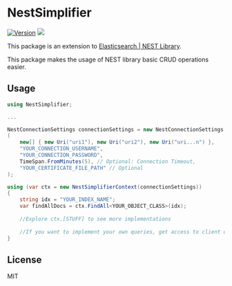 # NestSimplifier



[![Version](https://img.shields.io/nuget/v/Nest.Simplifier.NetLib)](https://www.nuget.org/packages/Nest.Simplifier.NetLib)
[![](https://img.shields.io/github/last-commit/georgelucas-souza/NestSimplifier)]()

This package is an extension to [Elasticsearch | NEST Library](https://github.com/elastic/elasticsearch-net/). 

This package makes the usage of NEST library basic CRUD operations easier.

## Usage

```c#
using NestSimplifier;

...

NestConnectionSettings connectionSettings = new NestConnectionSettings
(
    new[] { new Uri("uri1"), new Uri("uri2"), new Uri("uri...n") },
    "YOUR_CONNECTION_USERNAME",
    "YOUR_CONNECTION_PASSWORD",
    TimeSpan.FromMinutes(5), // Optional: Connection Timeout,
    "YOUR_CERTIFICATE_FILE_PATH" // Optional
);

using (var ctx = new NestSimplifierContext(connectionSettings))
{
    string idx = "YOUR_INDEX_NAME";
    var findAllDocs = ctx.FindAll<YOUR_OBJECT_CLASS>(idx);
    
    //Explore ctx.[STUFF] to see more implementations
    
    //If you want to implement your own queries, get access to client using: ctx.ElastickSearchClient
}
```

## License
MIT
